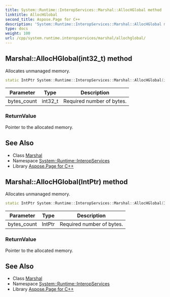 ```yaml
---
title: System::Runtime::InteropServices::Marshal::AllocHGlobal method
linktitle: AllocHGlobal
second_title: Aspose.Page for C++
description: 'System::Runtime::InteropServices::Marshal::AllocHGlobal method. Allocates unmanaged memory in C++.'
type: docs
weight: 100
url: /cpp/system.runtime.interopservices/marshal/allochglobal/
---
```

## Marshal::AllocHGlobal(int32_t) method


Allocates unmanaged memory.

```cpp
static IntPtr System::Runtime::InteropServices::Marshal::AllocHGlobal(int32_t bytes_count)
```


| Parameter | Type | Description |
| --- | --- | --- |
| bytes_count | int32_t | Required number of bytes. |

### ReturnValue

Pointer to the allocated memory.

## See Also

* Class [Marshal](../)
* Namespace [System::Runtime::InteropServices](../../)
* Library [Aspose.Page for C++](../../../)
## Marshal::AllocHGlobal(IntPtr) method


Allocates unmanaged memory.

```cpp
static IntPtr System::Runtime::InteropServices::Marshal::AllocHGlobal(IntPtr bytes_count)
```


| Parameter | Type | Description |
| --- | --- | --- |
| bytes_count | IntPtr | Required number of bytes. |

### ReturnValue

Pointer to the allocated memory.

## See Also

* Class [Marshal](../)
* Namespace [System::Runtime::InteropServices](../../)
* Library [Aspose.Page for C++](../../../)
